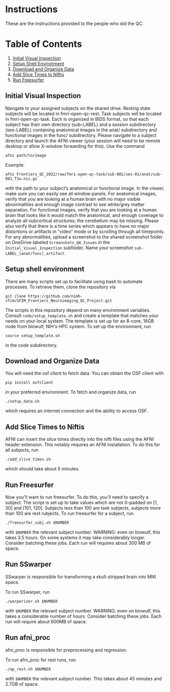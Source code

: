 # Instructions

These are the instructions provided to the people who did the QC.

# Table of Contents

1. [Initial Visual Inspection](#initial-visual-inspection)
2. [Setup Shell Environment](#setup-shell-environment)
3. [Download and Organize Data](#download-and-organize-data)
4. [Add Slice Times to Niftis](#add-slice-times-to-niftis)
5. [Run Freesurfer](#run-freesurfer)

## Initial Visual Inspection

Navigate to your assigned subjects on the shared drive.
Resting state subjects will be located in fmri-open-qc-rest.
Task subjects will be located in fmri-open-qc-task.
Each is organized in BIDS format, so that each subject has their own directory (sub-LABEL) and a session subdirectory (ses-LABEL) containing anatomical images in the anat/ subdirectory and functional images in the func/ subdirectory.
Please navigate to a subject directory and launch the AFNI viewer (your session will need to be remote desktop or allow X-window forwarding for this).
Use the command

```
afni path/to/image
```
 
Example:
```
afni Frontiers_QC_2022/raw/fmri-open-qc-task/sub-001/ses-01/anat/sub-001_T1w.nii.gz
```
 
with the path to your subject’s anatomical or functional image.
In the viewer, make sure you can easily see all window panels.
For anatomical images, verify that you are looking at a human brain with no major visible abnormalities and enough image contrast to see white/grey matter separation.
For functional images, verify that you are looking at a human brain that looks like it would match the anatomical, and enough coverage to analyze all subcortical structures; the cerebellum may be missing.
Please also verify that there is a time series which appears to have no major distortions or artifacts in “video” mode or by scrolling through all timepoints.
For any abnormalities, upload a screenshot to the shared screenshot folder on OneDrive labeled `Screenshots_QA_Issues` in the `Initial_Visual_Inspection` subfolder.
Name your screenshot `sub-LABEL_[anat/func]_artifact`.

## Setup shell environment

There are many scripts set up to facilitate using bash to automate processes.
To retrieve them, clone the repository via

```
git clone https://github.com/nimh-sfim/SFIM_Frontiers_Neuroimaging_QC_Project.git
```

The scripts in this repository depend on many environment variables.
Consult `code/setup_template.sh` and create a template that matches your needs on your local system.
The template is set up for an 8-core, 16GB node from biowulf, NIH's HPC system.
To set up the environment, run

```
source setup_template.sh
```
in the code subdirectory.

## Download and Organize Data

You will need the osf client to fetch data.
You can obtain the OSF client with

```
pip install osfclient
```

in your preferred environment.
To fetch and organize data, run

```
./setup_data.sh
```

which requires an internet connection and the ability to access OSF.


## Add Slice Times to Niftis

AFNI can insert the slice times directly into the nifti files using the AFNI header extension.
This notably requires an AFNI installation.
To do this for all subjects, run

```
./add_slice_times.sh
```

which should take about 5 minutes.

## Run Freesurfer

Now you'll want to run freesurfer.
To do this, you'll need to specify a subject.
The script is set up to take values which are not 0-padded on [1, 30] and [101, 120].
Subjects less than 100 are task subjects, subjects more than 100 are rest rubjects.
To run freesurfer for a subject, run

```
./freesurfer_subj.sh $NUMBER
```

with `$NUMBER` the relevant subject number.
WARNING: even on biowulf, this takes 3.5 hours.
On some systems it may take considerably longer.
Consider batching these jobs.
Each run will requires about 300 MB of space.

## Run SSwarper

SSwarper is responsible for transforming a skull-stripped brain into MNI space.

To run SSwarper, run

```
./warperizer.sh $NUMBER
```

with `$NUMBER` the relevant subject number.
WARNING: even on biowulf, this takes a considerable number of hours.
Consider batching these jobs.
Each run will require about 600MB of space.

## Run afni_proc

afni_proc is responsible for preprocessing and regression.

To run afni_proc for rest runs, run

```
./ap_rest.sh $NUMBER
```

with `$NUMBER` the relevant subject number.
This takes about 45 minutes and 2.7GB of space.
